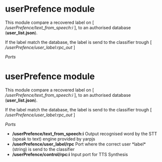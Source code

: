 # userPrefence module

This module compare a recovered label on [ */userPrefence/text_from_speech:i* ], to an authorised database (**user_list.json**).

If the label match the database, the label is send to the classifier trough [ */userPrefence/user_label:rpc_out* ]

*Ports*

# userPrefence module

This module compare a recovered label on [ */userPrefence/text_from_speech:i* ], to an authorised database (**user_list.json**).

If the label match the database, the label is send to the classifier trough [ */userPrefence/user_label:rpc_out* ]

*Ports*

<ul>
  <li><b>/userPrefence/text_from_speech:i</b>  Output recognised word by the STT (speak to text) engine provided by yarpjs</li>
  <li><b>/userPrefence/user_label/rpc</b>  Port where the correct user *label*(string) is send to the classifier</li>
  <li><b>/userPrefence/control/rpc:i</b>  Input port for TTS Synthesis</li>
</ul> 